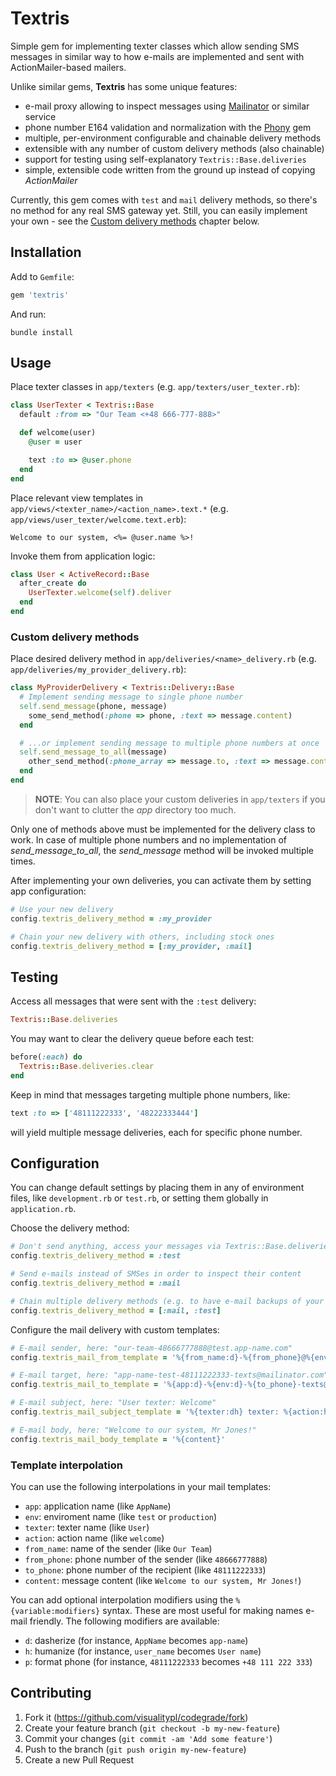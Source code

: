 # Textris

Simple gem for implementing texter classes which allow sending SMS messages in similar way to how e-mails are implemented and sent with ActionMailer-based mailers.

Unlike similar gems, **Textris** has some unique features:

- e-mail proxy allowing to inspect messages using [Mailinator](https://mailinator.com/) or similar service
- phone number E164 validation and normalization with the [Phony](https://github.com/floere/phony) gem
- multiple, per-environment configurable and chainable delivery methods
- extensible with any number of custom delivery methods (also chainable)
- support for testing using self-explanatory `Textris::Base.deliveries`
- simple, extensible code written from the ground up instead of copying *ActionMailer*

Currently, this gem comes with `test` and `mail` delivery methods, so there's no method for any real SMS gateway yet. Still, you can easily implement your own - see the [Custom delivery methods](#custom-delivery-methods) chapter below.

## Installation

Add to `Gemfile`:

```ruby
gem 'textris'
```

And run:

    bundle install

## Usage

Place texter classes in `app/texters` (e.g. `app/texters/user_texter.rb`):

```ruby
class UserTexter < Textris::Base
  default :from => "Our Team <+48 666-777-888>"

  def welcome(user)
    @user = user

    text :to => @user.phone
  end
end
```

Place relevant view templates in `app/views/<texter_name>/<action_name>.text.*` (e.g. `app/views/user_texter/welcome.text.erb`):

```erb
Welcome to our system, <%= @user.name %>!
```

Invoke them from application logic:

```ruby
class User < ActiveRecord::Base
  after_create do
    UserTexter.welcome(self).deliver
  end
end
```

### Custom delivery methods

Place desired delivery method in `app/deliveries/<name>_delivery.rb` (e.g. `app/deliveries/my_provider_delivery.rb`):

```ruby
class MyProviderDelivery < Textris::Delivery::Base
  # Implement sending message to single phone number
  self.send_message(phone, message)
    some_send_method(:phone => phone, :text => message.content)
  end

  # ...or implement sending message to multiple phone numbers at once
  self.send_message_to_all(message)
    other_send_method(:phone_array => message.to, :text => message.content)
  end
end
```

> **NOTE**: You can also place your custom deliveries in `app/texters` if you don't want to clutter the *app* directory too much.

Only one of methods above must be implemented for the delivery class to work. In case of multiple phone numbers and no implementation of *send_message_to_all*, the *send_message* method will be invoked multiple times.

After implementing your own deliveries, you can activate them by setting app configuration:

```ruby
# Use your new delivery
config.textris_delivery_method = :my_provider

# Chain your new delivery with others, including stock ones
config.textris_delivery_method = [:my_provider, :mail]
```

## Testing

Access all messages that were sent with the `:test` delivery:

```ruby
Textris::Base.deliveries
```

You may want to clear the delivery queue before each test:

```ruby
before(:each) do
  Textris::Base.deliveries.clear
end
```

Keep in mind that messages targeting multiple phone numbers, like:

```ruby
text :to => ['48111222333', '48222333444']
```

will yield multiple message deliveries, each for specific phone number.

## Configuration

You can change default settings by placing them in any of environment files, like `development.rb` or `test.rb`, or setting them globally in `application.rb`.

Choose the delivery method:

```ruby
# Don't send anything, access your messages via Textris::Base.deliveries
config.textris_delivery_method = :test

# Send e-mails instead of SMSes in order to inspect their content
config.textris_delivery_method = :mail

# Chain multiple delivery methods (e.g. to have e-mail backups of your messages)
config.textris_delivery_method = [:mail, :test]
```

Configure the mail delivery with custom templates:

```ruby
# E-mail sender, here: "our-team-48666777888@test.app-name.com"
config.textris_mail_from_template = '%{from_name:d}-%{from_phone}@%{env:d}.%{app:d}.com'

# E-mail target, here: "app-name-test-48111222333-texts@mailinator.com"
config.textris_mail_to_template = '%{app:d}-%{env:d}-%{to_phone}-texts@mailinator.com'

# E-mail subject, here: "User texter: Welcome"
config.textris_mail_subject_template = '%{texter:dh} texter: %{action:h}'

# E-mail body, here: "Welcome to our system, Mr Jones!"
config.textris_mail_body_template = '%{content}'
```

### Template interpolation

You can use the following interpolations in your mail templates:

- `app`: application name (like `AppName`)
- `env`: enviroment name (like `test` or `production`)
- `texter`: texter name (like `User`)
- `action`: action name (like `welcome`)
- `from_name`: name of the sender (like `Our Team`)
- `from_phone`: phone number of the sender (like `48666777888`)
- `to_phone`: phone number of the recipient (like `48111222333`)
- `content`: message content (like `Welcome to our system, Mr Jones!`)

You can add optional interpolation modifiers using the `%{variable:modifiers}` syntax. These are most useful for making names e-mail friendly. The following modifiers are available:

- `d`: dasherize (for instance, `AppName` becomes `app-name`)
- `h`: humanize (for instance, `user_name` becomes `User name`)
- `p`: format phone (for instance, `48111222333` becomes `+48 111 222 333`)

## Contributing

1. Fork it (https://github.com/visualitypl/codegrade/fork)
2. Create your feature branch (`git checkout -b my-new-feature`)
3. Commit your changes (`git commit -am 'Add some feature'`)
4. Push to the branch (`git push origin my-new-feature`)
5. Create a new Pull Request
